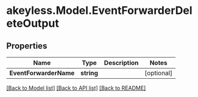 # akeyless.Model.EventForwarderDeleteOutput

## Properties

Name | Type | Description | Notes
------------ | ------------- | ------------- | -------------
**EventForwarderName** | **string** |  | [optional] 

[[Back to Model list]](../README.md#documentation-for-models) [[Back to API list]](../README.md#documentation-for-api-endpoints) [[Back to README]](../README.md)


